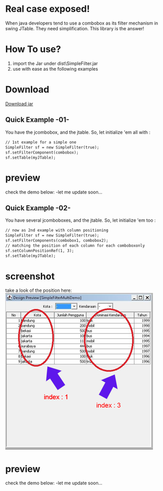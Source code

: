 
# Real case exposed!
When java developers tend to use a combobox as its filter mechanism in swing JTable. They need simplification. This library is the answer!


# How To use?

1. import the Jar under dist\SimpleFilter.jar
2. use with ease as the following examples

# Download
[Download jar](dist/SimpleFilter.jar)

## Quick Example -01-
You have the jcombobox, and the jtable. So, let initialize 'em all with :

```
// 1st example for a simple one
SimpleFilter sf = new SimpleFilter(true);
sf.setFilterComponent(combobox);
sf.setTable(myJTable);
```

# preview
check the demo below: -let me update soon...



## Quick Example -02-
You have several jcomboboxes, and the jtable. So, let initialize 'em too :

```
// now as 2nd example with column positioning
SimpleFilter sf = new SimpleFilter(true);
sf.setFilterComponents(combobox1, combobox2);
// matching the position of each column for each comboboxonly
sf.setColumnPositionRef(1, 3);
sf.setTable(myJTable);  
```

# screenshot
take a look of the position here:
![Preview02](preview/example02.png)


# preview
check the demo below: -let me update soon...